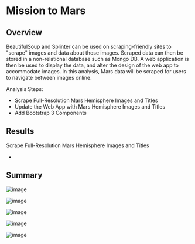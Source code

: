 # Mission to Mars

## Overview

BeautifulSoup and Splinter can be used on scraping-friendly sites to "scrape" images and data about those images. Scraped data can then be stored in a non-relational database such as Mongo DB. A web application is then be used to display the data, and alter the design of the web app to accommodate images. In this analysis, Mars data will be scraped for users to navigate between images online.

Analysis Steps:
- Scrape Full-Resolution Mars Hemisphere Images and Titles
- Update the Web App with Mars Hemisphere Images and Titles
- Add Bootstrap 3 Components

## Results

Scrape Full-Resolution Mars Hemisphere Images and Titles

- 

## Summary

![image](https://user-images.githubusercontent.com/67409852/145174812-c880db60-4f43-42d1-87c9-8a976c70a85f.png)

![image](https://user-images.githubusercontent.com/67409852/145175714-3cf7725e-e65f-4b10-bc7a-cbdc8814cf2b.png)

![image](https://user-images.githubusercontent.com/67409852/145175542-27f3bbf0-1461-4549-be7c-3d704d9585a1.png)

![image](https://user-images.githubusercontent.com/67409852/145175151-84667909-1be1-4eff-9b8d-fc98296ba7de.png)

![image](https://user-images.githubusercontent.com/67409852/145175333-29549d2e-f007-4b21-a984-cf8db0ce90bf.png)
